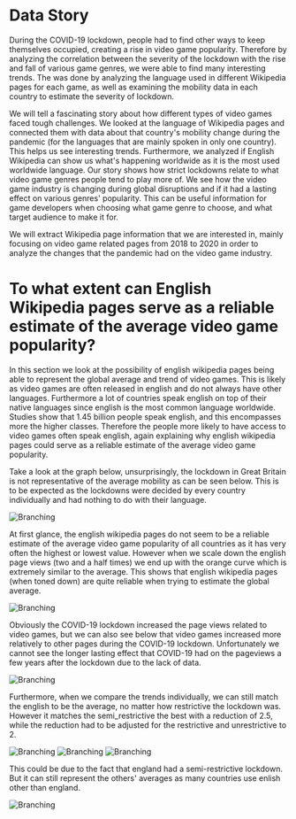 # Data Story

During the COVID-19 lockdown, people had to find other ways to keep themselves occupied, creating a rise in video game popularity. Therefore by analyzing the correlation between the severity of the lockdown with the rise and fall of various game genres, we were able to find many interesting trends. The was done by analyzing the language used in different Wikipedia pages for each game, as well as examining the mobility data in each country to estimate the severity of lockdown.

We will tell a fascinating story about how different types of video games faced tough challenges. We looked at the language of Wikipedia pages and connected them with data about that country's mobility change during the pandemic (for the languages that are mainly spoken in only one country). This helps us see interesting trends. Furthermore, we analyzed if English Wikipedia can show us what's happening worldwide as it is the most used worldwide language. Our story shows how strict lockdowns relate to what video game genres people tend to play more of. We see how the video game industry is changing during global disruptions and if it had a lasting effect on various genres' popularity. This can be useful information for game developers when choosing what game genre to choose, and what target audience to make it for.

We will extract Wikipedia page information that we are interested in, mainly focusing on video game related pages from 2018 to 2020 in order to analyze the changes that the pandemic had on the video game industry.


# To what extent can English Wikipedia pages serve as a reliable estimate of the average video game popularity?

In this section we look at the possibility of english wikipedia pages being able to represent the global average and trend of video games. This is likely as video games are often released in english and do not always have other languages. Furthermore a lot of countries speak english on top of their native languages since english is the most common language worldwide. Studies show that 1.45 billion people speak english, and this encompasses more the higher classes. Therefore the people more likely to have access to video games often speak english, again explaining why english wikipedia pages could serve as a reliable estimate of the average video game popularity.

Take a look at the graph below, unsurprisingly, the lockdown in Great Britain is not representative of the average mobility as can be seen below. This is to be expected as the lockdowns were decided by every country individually and had nothing to do with their language.

![Branching](Website_Images/En_vs_All_mobility.png)

At first glance, the english wikipedia pages do not seem to be a reliable estimate of the average video game popularity of all countries as it has very often the highest or lowest value. However when we scale down the english page views (two and a half times) we end up with the orange curve which is extremely similar to the average. This shows that english wikipedia pages (when toned down) are quite reliable when trying to estimate the global average.

![Branching](Website_Images/percent_pageviews_normalized.png)

Obviously the COVID-19 lockdown increased the page views related to video games, but we can also see below that video games increased more relatively to other pages during the COVID-19 lockdown. Unfortunately we cannot see the longer lasting effect that COVID-19 had on the pageviews a few years after the lockdown due to the lack of data.

![Branching](Website_Images/Percent_pageviews.png)

Furthermore, when we compare the trends individually, we can still match the english to be the average, no matter how restrictive the lockdown was. However it matches the semi_restrictive the best with a reduction of 2.5, while the reduction had to be adjusted for the restrictive and unrestrictive to 2.

![Branching](Website_Images/Restrictive_2.png)
![Branching](Website_Images/Semi_25.png)
![Branching](Website_Images/Unrestrictive_2.png)

This could be due to the fact that england had a semi-restrictive lockdown. But it can still represent the others' averages as many countries use enlish other than england.

![Branching](Website_Images/triple_mobility.png)